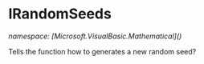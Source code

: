 ﻿# IRandomSeeds
_namespace: [Microsoft.VisualBasic.Mathematical](<a href="#" onClick="load('/docs/Microsoft.VisualBasic.Mathematical/index.md')"></a>)_

Tells the function how to generates a new random seed?




